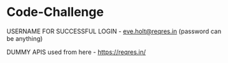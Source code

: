 # Code-Challenge

USERNAME FOR SUCCESSFUL LOGIN - eve.holt@reqres.in (password can be anything)

DUMMY APIS used from here - https://reqres.in/
